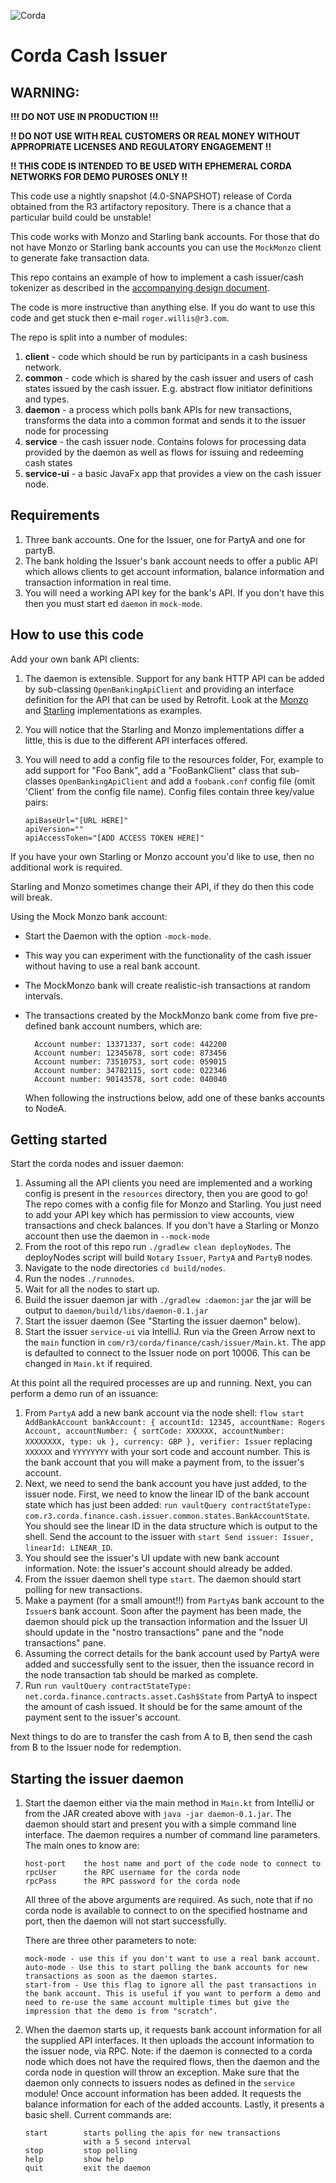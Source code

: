 ![Corda](https://www.corda.net/wp-content/uploads/2016/11/fg005_corda_b.png)

# Corda Cash Issuer

## WARNING:

**!!! DO NOT USE IN PRODUCTION !!!**

**!! DO NOT USE WITH REAL CUSTOMERS OR REAL MONEY WITHOUT APPROPRIATE LICENSES AND REGULATORY ENGAGEMENT !!**

**!! THIS CODE IS INTENDED TO BE USED WITH EPHEMERAL CORDA NETWORKS FOR DEMO 
PUROSES ONLY !!**

This code use a nightly snapshot (4.0-SNAPSHOT) release of Corda 
obtained from the R3 artifactory repository. There is a chance that a particular
build could be unstable!

This code works with Monzo and Starling bank accounts. For those that do not have
Monzo or Starling bank accounts you can use the `MockMonzo` client to generate
fake transaction data.

This repo contains an example of how to implement a cash issuer/cash tokenizer as
described in the [accompanying design document](design/design.md).

The code is more instructive than anything else. If you do want to use this code 
and get stuck then e-mail `roger.willis@r3.com`.

The repo is split into a number of modules:

1. **client** - code which should be run by participants in a cash business
   network.
2. **common** - code which is shared by the cash issuer and users of cash states
   issued by the cash issuer. E.g. abstract flow initiator definitions
   and types.
3. **daemon** - a process which polls bank APIs for new transactions,
   transforms the data into a common format and sends it to the issuer
   node for processing
4. **service** - the cash issuer node. Contains folows for processing data
   provided by the daemon as well as flows for issuing and redeeming cash
   states
5. **service-ui** - a basic JavaFx app that provides a view on the cash issuer
   node.

## Requirements

1. Three bank accounts. One for the Issuer, one for PartyA and one for
   partyB.
2. The bank holding the Issuer's bank account needs to offer a
   public API which allows clients to get account information, balance
   information and transaction information in real time.
3. You will need a working API key for the bank's API. If you don't have this 
   then you must start ed `daemon` in `mock-mode`.

## How to use this code

Add your own bank API clients:

1. The daemon is extensible. Support for any bank HTTP API can be added by
   sub-classing `OpenBankingApiClient` and providing an interface definition
   for the API that can be used by Retrofit. Look at the [Monzo](cash-issuer/daemon/src/main/kotlin/com/r3/corda/finance/cash/issuer/daemon/clients/Monzo.kt)
   and [Starling](cash-issuer/daemon/src/main/kotlin/com/r3/corda/finance/cash/issuer/daemon/clients/Starling.kt)
   implementations as examples.
2. You will notice that the Starling and Monzo implementations differ a
   little, this is due to the different API interfaces offered.
3. You will need to add a config file to the resources folder, For,
   example to add support for "Foo Bank", add a "FooBankClient" class that
   sub-classes `OpenBankingApiClient` and add a `foobank.conf` config file
   (omit 'Client' from the config file name). Config files contain three
   key/value pairs:

   ```
   apiBaseUrl="[URL HERE]"
   apiVersion=""
   apiAccessToken="[ADD ACCESS TOKEN HERE]"
   ```

If you have your own Starling or Monzo account you'd like to use, then
no additional work is required.

Starling and Monzo sometimes change their API, if they do then this code will break.

Using the Mock Monzo bank account:

* Start the Daemon with the option `-mock-mode`.
* This way you can experiment with the functionality of the cash issuer
  without having to use a real bank account.
* The MockMonzo bank will create realistic-ish transactions at random
  intervals.
* The transactions created by the MockMonzo bank come from five pre-defined bank 
  account numbers, which are:

        Account number: 13371337, sort code: 442200
        Account number: 12345678, sort code: 873456
        Account number: 73510753, sort code: 059015
        Account number: 34782115, sort code: 022346
        Account number: 90143578, sort code: 040040 
  
  When following the instructions below, add one of these banks accounts to
  NodeA.

## Getting started

Start the corda nodes and issuer daemon:

1. Assuming all the API clients you need are implemented and a working
   config is present in the `resources` directory, then you are good to
   go! The repo comes with a config file for Monzo and Starling. You just
   need to add your API key which has permission to view accounts, view transactions
   and check balances. If you don't have a Starling or Monzo account then use
   the daemon in `--mock-mode`
2. From the root of this repo run `./gradlew clean deployNodes`. The
   deployNodes script will build `Notary` `Issuer`, `PartyA` and `PartyB`
   nodes.
3. Navigate to the node directories `cd build/nodes`.
4. Run the nodes `./runnodes`.
5. Wait for all the nodes to start up.
6. Build the issuer daemon jar with `./gradlew :daemon:jar` the jar will be
   output to `daemon/build/libs/daemon-0.1.jar`
7. Start the issuer daemon (See "Starting the issuer daemon" below).
8. Start the issuer `service-ui` via IntelliJ. Run via the Green Arrow next to the
   `main` function in `com/r3/corda/finance/cash/issuer/Main.kt`. The app
   is defaulted to connect to the Issuer node on port 10006. This can be
   changed in `Main.kt` if required.

At this point all the required processes are up and running. Next, you can
perform a demo run of an issuance:

1. From `PartyA` add a new bank account via the node shell: `flow start AddBankAccount bankAccount: { accountId: 12345, accountName: Rogers Account, accountNumber: { sortCode: XXXXXX, accountNumber: XXXXXXXX, type: uk }, currency: GBP }, verifier: Issuer`
   replacing `XXXXXX` and `YYYYYYYY` with your sort code and account number.
   This is the bank account that you will make a payment from, to the issuer's
   account.
2. Next, we need to send the bank account you have just added, to the
   issuer node. First, we need to know the linear ID of the bank account
   state which has just been added: `run vaultQuery contractStateType: com.r3.corda.finance.cash.issuer.common.states.BankAccountState`.
   You should see the linear ID in the data structure which is output to the shell.
   Send the account to the issuer with `start Send issuer: Issuer, linearId: LINEAR_ID`.
3. You should see the issuer's UI update with new bank account information.
    Note: the issuer's account should already be added.
4. From the issuer daemon shell type `start`. The daemon should start
    polling for new transactions.
5. Make a payment (for a small amount!!) from `PartyA`s bank account to
    the `Issuer`s bank account. Soon after the payment has been made, the
    daemon should pick up the transaction information and the Issuer UI
    should update in the "nostro transactions" pane and the "node transactions"
    pane.
6. Assuming the correct details for the bank account used by PartyA were
    added and successfully sent to the issuer, then the issuance record in
    the node transaction tab should be marked as complete.
7. Run `run vaultQuery contractStateType: net.corda.finance.contracts.asset.Cash$State`
    from PartyA to inspect the amount of cash issued. It should be for
    the same amount of the payment sent to the issuer's account.
    
Next things to do are to transfer the cash from A to B, then send the cash from B 
to the Issuer node for redemption.

## Starting the issuer daemon

1. Start the daemon either via the main method in `Main.kt` from IntelliJ or 
   from the JAR created above with `java -jar daemon-0.1.jar`. The daemon should
   start and present you with a simple command line interface. The daemon
   requires a number of command line parameters. The main ones to know are:
   ```
   host-port    the host name and port of the code node to connect to
   rpcUser      the RPC username for the corda node
   rpcPass      the RPC password for the corda node
   ```
   All three of the above arguments are required. As such, note that if
   no corda node is available to connect to on the specified hostname and
   port, then the daemon will not start successfully.
   
   There are three other parameters to note:
   ```
   mock-mode - use this if you don't want to use a real bank account.
   auto-mode - Use this to start polling the bank accounts for new transactions as soon as the daemon startes.
   start-from - Use this flag to ignore all the past transactions in the bank account. This is useful if you want to perform a demo and need to re-use the same account multiple times but give the impression that the demo is from "scratch".
    ```
2. When the daemon starts up, it requests bank account information for all
   the supplied API interfaces. It then uploads the account information to
   the issuer node, via RPC. Note: if the daemon is connected to a corda
   node which does not have the required flows, then the daemon and the corda
   node in question will throw an exception. Make sure that the daemon
   only connects to issuers nodes as defined in the `service` module! Once
   account information has been added. It requests the balance information
   for each of the added accounts. Lastly, it presents a basic shell.
   Current commands are:
   ```
   start        starts polling the apis for new transactions
                with a 5 second interval
   stop         stop polling
   help         show help
   quit         exit the daemon
   ```


